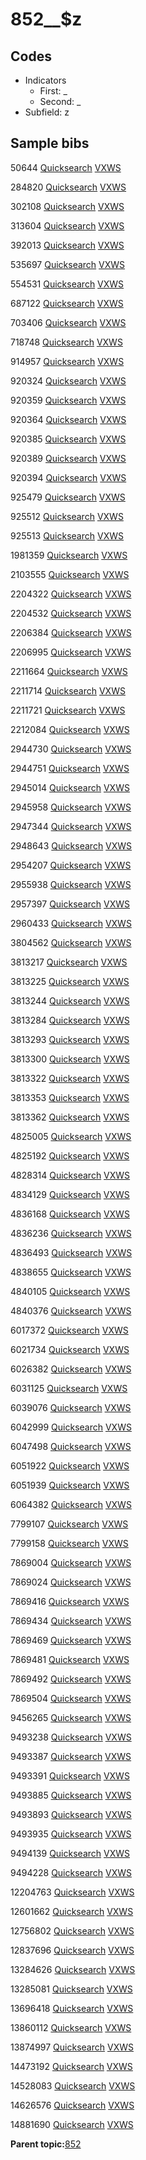 # 852\_\_$z

## Codes

-   Indicators
    -   First: \_
    -   Second: \_
-   Subfield: z

## Sample bibs

50644 [Quicksearch](https://search.library.yale.edu/catalog/50644) [VXWS](http://prodorbis.library.yale.edu:7014/vxws/GetHoldingsService?bibId=50644)

284820 [Quicksearch](https://search.library.yale.edu/catalog/284820) [VXWS](http://prodorbis.library.yale.edu:7014/vxws/GetHoldingsService?bibId=284820)

302108 [Quicksearch](https://search.library.yale.edu/catalog/302108) [VXWS](http://prodorbis.library.yale.edu:7014/vxws/GetHoldingsService?bibId=302108)

313604 [Quicksearch](https://search.library.yale.edu/catalog/313604) [VXWS](http://prodorbis.library.yale.edu:7014/vxws/GetHoldingsService?bibId=313604)

392013 [Quicksearch](https://search.library.yale.edu/catalog/392013) [VXWS](http://prodorbis.library.yale.edu:7014/vxws/GetHoldingsService?bibId=392013)

535697 [Quicksearch](https://search.library.yale.edu/catalog/535697) [VXWS](http://prodorbis.library.yale.edu:7014/vxws/GetHoldingsService?bibId=535697)

554531 [Quicksearch](https://search.library.yale.edu/catalog/554531) [VXWS](http://prodorbis.library.yale.edu:7014/vxws/GetHoldingsService?bibId=554531)

687122 [Quicksearch](https://search.library.yale.edu/catalog/687122) [VXWS](http://prodorbis.library.yale.edu:7014/vxws/GetHoldingsService?bibId=687122)

703406 [Quicksearch](https://search.library.yale.edu/catalog/703406) [VXWS](http://prodorbis.library.yale.edu:7014/vxws/GetHoldingsService?bibId=703406)

718748 [Quicksearch](https://search.library.yale.edu/catalog/718748) [VXWS](http://prodorbis.library.yale.edu:7014/vxws/GetHoldingsService?bibId=718748)

914957 [Quicksearch](https://search.library.yale.edu/catalog/914957) [VXWS](http://prodorbis.library.yale.edu:7014/vxws/GetHoldingsService?bibId=914957)

920324 [Quicksearch](https://search.library.yale.edu/catalog/920324) [VXWS](http://prodorbis.library.yale.edu:7014/vxws/GetHoldingsService?bibId=920324)

920359 [Quicksearch](https://search.library.yale.edu/catalog/920359) [VXWS](http://prodorbis.library.yale.edu:7014/vxws/GetHoldingsService?bibId=920359)

920364 [Quicksearch](https://search.library.yale.edu/catalog/920364) [VXWS](http://prodorbis.library.yale.edu:7014/vxws/GetHoldingsService?bibId=920364)

920385 [Quicksearch](https://search.library.yale.edu/catalog/920385) [VXWS](http://prodorbis.library.yale.edu:7014/vxws/GetHoldingsService?bibId=920385)

920389 [Quicksearch](https://search.library.yale.edu/catalog/920389) [VXWS](http://prodorbis.library.yale.edu:7014/vxws/GetHoldingsService?bibId=920389)

920394 [Quicksearch](https://search.library.yale.edu/catalog/920394) [VXWS](http://prodorbis.library.yale.edu:7014/vxws/GetHoldingsService?bibId=920394)

925479 [Quicksearch](https://search.library.yale.edu/catalog/925479) [VXWS](http://prodorbis.library.yale.edu:7014/vxws/GetHoldingsService?bibId=925479)

925512 [Quicksearch](https://search.library.yale.edu/catalog/925512) [VXWS](http://prodorbis.library.yale.edu:7014/vxws/GetHoldingsService?bibId=925512)

925513 [Quicksearch](https://search.library.yale.edu/catalog/925513) [VXWS](http://prodorbis.library.yale.edu:7014/vxws/GetHoldingsService?bibId=925513)

1981359 [Quicksearch](https://search.library.yale.edu/catalog/1981359) [VXWS](http://prodorbis.library.yale.edu:7014/vxws/GetHoldingsService?bibId=1981359)

2103555 [Quicksearch](https://search.library.yale.edu/catalog/2103555) [VXWS](http://prodorbis.library.yale.edu:7014/vxws/GetHoldingsService?bibId=2103555)

2204322 [Quicksearch](https://search.library.yale.edu/catalog/2204322) [VXWS](http://prodorbis.library.yale.edu:7014/vxws/GetHoldingsService?bibId=2204322)

2204532 [Quicksearch](https://search.library.yale.edu/catalog/2204532) [VXWS](http://prodorbis.library.yale.edu:7014/vxws/GetHoldingsService?bibId=2204532)

2206384 [Quicksearch](https://search.library.yale.edu/catalog/2206384) [VXWS](http://prodorbis.library.yale.edu:7014/vxws/GetHoldingsService?bibId=2206384)

2206995 [Quicksearch](https://search.library.yale.edu/catalog/2206995) [VXWS](http://prodorbis.library.yale.edu:7014/vxws/GetHoldingsService?bibId=2206995)

2211664 [Quicksearch](https://search.library.yale.edu/catalog/2211664) [VXWS](http://prodorbis.library.yale.edu:7014/vxws/GetHoldingsService?bibId=2211664)

2211714 [Quicksearch](https://search.library.yale.edu/catalog/2211714) [VXWS](http://prodorbis.library.yale.edu:7014/vxws/GetHoldingsService?bibId=2211714)

2211721 [Quicksearch](https://search.library.yale.edu/catalog/2211721) [VXWS](http://prodorbis.library.yale.edu:7014/vxws/GetHoldingsService?bibId=2211721)

2212084 [Quicksearch](https://search.library.yale.edu/catalog/2212084) [VXWS](http://prodorbis.library.yale.edu:7014/vxws/GetHoldingsService?bibId=2212084)

2944730 [Quicksearch](https://search.library.yale.edu/catalog/2944730) [VXWS](http://prodorbis.library.yale.edu:7014/vxws/GetHoldingsService?bibId=2944730)

2944751 [Quicksearch](https://search.library.yale.edu/catalog/2944751) [VXWS](http://prodorbis.library.yale.edu:7014/vxws/GetHoldingsService?bibId=2944751)

2945014 [Quicksearch](https://search.library.yale.edu/catalog/2945014) [VXWS](http://prodorbis.library.yale.edu:7014/vxws/GetHoldingsService?bibId=2945014)

2945958 [Quicksearch](https://search.library.yale.edu/catalog/2945958) [VXWS](http://prodorbis.library.yale.edu:7014/vxws/GetHoldingsService?bibId=2945958)

2947344 [Quicksearch](https://search.library.yale.edu/catalog/2947344) [VXWS](http://prodorbis.library.yale.edu:7014/vxws/GetHoldingsService?bibId=2947344)

2948643 [Quicksearch](https://search.library.yale.edu/catalog/2948643) [VXWS](http://prodorbis.library.yale.edu:7014/vxws/GetHoldingsService?bibId=2948643)

2954207 [Quicksearch](https://search.library.yale.edu/catalog/2954207) [VXWS](http://prodorbis.library.yale.edu:7014/vxws/GetHoldingsService?bibId=2954207)

2955938 [Quicksearch](https://search.library.yale.edu/catalog/2955938) [VXWS](http://prodorbis.library.yale.edu:7014/vxws/GetHoldingsService?bibId=2955938)

2957397 [Quicksearch](https://search.library.yale.edu/catalog/2957397) [VXWS](http://prodorbis.library.yale.edu:7014/vxws/GetHoldingsService?bibId=2957397)

2960433 [Quicksearch](https://search.library.yale.edu/catalog/2960433) [VXWS](http://prodorbis.library.yale.edu:7014/vxws/GetHoldingsService?bibId=2960433)

3804562 [Quicksearch](https://search.library.yale.edu/catalog/3804562) [VXWS](http://prodorbis.library.yale.edu:7014/vxws/GetHoldingsService?bibId=3804562)

3813217 [Quicksearch](https://search.library.yale.edu/catalog/3813217) [VXWS](http://prodorbis.library.yale.edu:7014/vxws/GetHoldingsService?bibId=3813217)

3813225 [Quicksearch](https://search.library.yale.edu/catalog/3813225) [VXWS](http://prodorbis.library.yale.edu:7014/vxws/GetHoldingsService?bibId=3813225)

3813244 [Quicksearch](https://search.library.yale.edu/catalog/3813244) [VXWS](http://prodorbis.library.yale.edu:7014/vxws/GetHoldingsService?bibId=3813244)

3813284 [Quicksearch](https://search.library.yale.edu/catalog/3813284) [VXWS](http://prodorbis.library.yale.edu:7014/vxws/GetHoldingsService?bibId=3813284)

3813293 [Quicksearch](https://search.library.yale.edu/catalog/3813293) [VXWS](http://prodorbis.library.yale.edu:7014/vxws/GetHoldingsService?bibId=3813293)

3813300 [Quicksearch](https://search.library.yale.edu/catalog/3813300) [VXWS](http://prodorbis.library.yale.edu:7014/vxws/GetHoldingsService?bibId=3813300)

3813322 [Quicksearch](https://search.library.yale.edu/catalog/3813322) [VXWS](http://prodorbis.library.yale.edu:7014/vxws/GetHoldingsService?bibId=3813322)

3813353 [Quicksearch](https://search.library.yale.edu/catalog/3813353) [VXWS](http://prodorbis.library.yale.edu:7014/vxws/GetHoldingsService?bibId=3813353)

3813362 [Quicksearch](https://search.library.yale.edu/catalog/3813362) [VXWS](http://prodorbis.library.yale.edu:7014/vxws/GetHoldingsService?bibId=3813362)

4825005 [Quicksearch](https://search.library.yale.edu/catalog/4825005) [VXWS](http://prodorbis.library.yale.edu:7014/vxws/GetHoldingsService?bibId=4825005)

4825192 [Quicksearch](https://search.library.yale.edu/catalog/4825192) [VXWS](http://prodorbis.library.yale.edu:7014/vxws/GetHoldingsService?bibId=4825192)

4828314 [Quicksearch](https://search.library.yale.edu/catalog/4828314) [VXWS](http://prodorbis.library.yale.edu:7014/vxws/GetHoldingsService?bibId=4828314)

4834129 [Quicksearch](https://search.library.yale.edu/catalog/4834129) [VXWS](http://prodorbis.library.yale.edu:7014/vxws/GetHoldingsService?bibId=4834129)

4836168 [Quicksearch](https://search.library.yale.edu/catalog/4836168) [VXWS](http://prodorbis.library.yale.edu:7014/vxws/GetHoldingsService?bibId=4836168)

4836236 [Quicksearch](https://search.library.yale.edu/catalog/4836236) [VXWS](http://prodorbis.library.yale.edu:7014/vxws/GetHoldingsService?bibId=4836236)

4836493 [Quicksearch](https://search.library.yale.edu/catalog/4836493) [VXWS](http://prodorbis.library.yale.edu:7014/vxws/GetHoldingsService?bibId=4836493)

4838655 [Quicksearch](https://search.library.yale.edu/catalog/4838655) [VXWS](http://prodorbis.library.yale.edu:7014/vxws/GetHoldingsService?bibId=4838655)

4840105 [Quicksearch](https://search.library.yale.edu/catalog/4840105) [VXWS](http://prodorbis.library.yale.edu:7014/vxws/GetHoldingsService?bibId=4840105)

4840376 [Quicksearch](https://search.library.yale.edu/catalog/4840376) [VXWS](http://prodorbis.library.yale.edu:7014/vxws/GetHoldingsService?bibId=4840376)

6017372 [Quicksearch](https://search.library.yale.edu/catalog/6017372) [VXWS](http://prodorbis.library.yale.edu:7014/vxws/GetHoldingsService?bibId=6017372)

6021734 [Quicksearch](https://search.library.yale.edu/catalog/6021734) [VXWS](http://prodorbis.library.yale.edu:7014/vxws/GetHoldingsService?bibId=6021734)

6026382 [Quicksearch](https://search.library.yale.edu/catalog/6026382) [VXWS](http://prodorbis.library.yale.edu:7014/vxws/GetHoldingsService?bibId=6026382)

6031125 [Quicksearch](https://search.library.yale.edu/catalog/6031125) [VXWS](http://prodorbis.library.yale.edu:7014/vxws/GetHoldingsService?bibId=6031125)

6039076 [Quicksearch](https://search.library.yale.edu/catalog/6039076) [VXWS](http://prodorbis.library.yale.edu:7014/vxws/GetHoldingsService?bibId=6039076)

6042999 [Quicksearch](https://search.library.yale.edu/catalog/6042999) [VXWS](http://prodorbis.library.yale.edu:7014/vxws/GetHoldingsService?bibId=6042999)

6047498 [Quicksearch](https://search.library.yale.edu/catalog/6047498) [VXWS](http://prodorbis.library.yale.edu:7014/vxws/GetHoldingsService?bibId=6047498)

6051922 [Quicksearch](https://search.library.yale.edu/catalog/6051922) [VXWS](http://prodorbis.library.yale.edu:7014/vxws/GetHoldingsService?bibId=6051922)

6051939 [Quicksearch](https://search.library.yale.edu/catalog/6051939) [VXWS](http://prodorbis.library.yale.edu:7014/vxws/GetHoldingsService?bibId=6051939)

6064382 [Quicksearch](https://search.library.yale.edu/catalog/6064382) [VXWS](http://prodorbis.library.yale.edu:7014/vxws/GetHoldingsService?bibId=6064382)

7799107 [Quicksearch](https://search.library.yale.edu/catalog/7799107) [VXWS](http://prodorbis.library.yale.edu:7014/vxws/GetHoldingsService?bibId=7799107)

7799158 [Quicksearch](https://search.library.yale.edu/catalog/7799158) [VXWS](http://prodorbis.library.yale.edu:7014/vxws/GetHoldingsService?bibId=7799158)

7869004 [Quicksearch](https://search.library.yale.edu/catalog/7869004) [VXWS](http://prodorbis.library.yale.edu:7014/vxws/GetHoldingsService?bibId=7869004)

7869024 [Quicksearch](https://search.library.yale.edu/catalog/7869024) [VXWS](http://prodorbis.library.yale.edu:7014/vxws/GetHoldingsService?bibId=7869024)

7869416 [Quicksearch](https://search.library.yale.edu/catalog/7869416) [VXWS](http://prodorbis.library.yale.edu:7014/vxws/GetHoldingsService?bibId=7869416)

7869434 [Quicksearch](https://search.library.yale.edu/catalog/7869434) [VXWS](http://prodorbis.library.yale.edu:7014/vxws/GetHoldingsService?bibId=7869434)

7869469 [Quicksearch](https://search.library.yale.edu/catalog/7869469) [VXWS](http://prodorbis.library.yale.edu:7014/vxws/GetHoldingsService?bibId=7869469)

7869481 [Quicksearch](https://search.library.yale.edu/catalog/7869481) [VXWS](http://prodorbis.library.yale.edu:7014/vxws/GetHoldingsService?bibId=7869481)

7869492 [Quicksearch](https://search.library.yale.edu/catalog/7869492) [VXWS](http://prodorbis.library.yale.edu:7014/vxws/GetHoldingsService?bibId=7869492)

7869504 [Quicksearch](https://search.library.yale.edu/catalog/7869504) [VXWS](http://prodorbis.library.yale.edu:7014/vxws/GetHoldingsService?bibId=7869504)

9456265 [Quicksearch](https://search.library.yale.edu/catalog/9456265) [VXWS](http://prodorbis.library.yale.edu:7014/vxws/GetHoldingsService?bibId=9456265)

9493238 [Quicksearch](https://search.library.yale.edu/catalog/9493238) [VXWS](http://prodorbis.library.yale.edu:7014/vxws/GetHoldingsService?bibId=9493238)

9493387 [Quicksearch](https://search.library.yale.edu/catalog/9493387) [VXWS](http://prodorbis.library.yale.edu:7014/vxws/GetHoldingsService?bibId=9493387)

9493391 [Quicksearch](https://search.library.yale.edu/catalog/9493391) [VXWS](http://prodorbis.library.yale.edu:7014/vxws/GetHoldingsService?bibId=9493391)

9493885 [Quicksearch](https://search.library.yale.edu/catalog/9493885) [VXWS](http://prodorbis.library.yale.edu:7014/vxws/GetHoldingsService?bibId=9493885)

9493893 [Quicksearch](https://search.library.yale.edu/catalog/9493893) [VXWS](http://prodorbis.library.yale.edu:7014/vxws/GetHoldingsService?bibId=9493893)

9493935 [Quicksearch](https://search.library.yale.edu/catalog/9493935) [VXWS](http://prodorbis.library.yale.edu:7014/vxws/GetHoldingsService?bibId=9493935)

9494139 [Quicksearch](https://search.library.yale.edu/catalog/9494139) [VXWS](http://prodorbis.library.yale.edu:7014/vxws/GetHoldingsService?bibId=9494139)

9494228 [Quicksearch](https://search.library.yale.edu/catalog/9494228) [VXWS](http://prodorbis.library.yale.edu:7014/vxws/GetHoldingsService?bibId=9494228)

12204763 [Quicksearch](https://search.library.yale.edu/catalog/12204763) [VXWS](http://prodorbis.library.yale.edu:7014/vxws/GetHoldingsService?bibId=12204763)

12601662 [Quicksearch](https://search.library.yale.edu/catalog/12601662) [VXWS](http://prodorbis.library.yale.edu:7014/vxws/GetHoldingsService?bibId=12601662)

12756802 [Quicksearch](https://search.library.yale.edu/catalog/12756802) [VXWS](http://prodorbis.library.yale.edu:7014/vxws/GetHoldingsService?bibId=12756802)

12837696 [Quicksearch](https://search.library.yale.edu/catalog/12837696) [VXWS](http://prodorbis.library.yale.edu:7014/vxws/GetHoldingsService?bibId=12837696)

13284626 [Quicksearch](https://search.library.yale.edu/catalog/13284626) [VXWS](http://prodorbis.library.yale.edu:7014/vxws/GetHoldingsService?bibId=13284626)

13285081 [Quicksearch](https://search.library.yale.edu/catalog/13285081) [VXWS](http://prodorbis.library.yale.edu:7014/vxws/GetHoldingsService?bibId=13285081)

13696418 [Quicksearch](https://search.library.yale.edu/catalog/13696418) [VXWS](http://prodorbis.library.yale.edu:7014/vxws/GetHoldingsService?bibId=13696418)

13860112 [Quicksearch](https://search.library.yale.edu/catalog/13860112) [VXWS](http://prodorbis.library.yale.edu:7014/vxws/GetHoldingsService?bibId=13860112)

13874997 [Quicksearch](https://search.library.yale.edu/catalog/13874997) [VXWS](http://prodorbis.library.yale.edu:7014/vxws/GetHoldingsService?bibId=13874997)

14473192 [Quicksearch](https://search.library.yale.edu/catalog/14473192) [VXWS](http://prodorbis.library.yale.edu:7014/vxws/GetHoldingsService?bibId=14473192)

14528083 [Quicksearch](https://search.library.yale.edu/catalog/14528083) [VXWS](http://prodorbis.library.yale.edu:7014/vxws/GetHoldingsService?bibId=14528083)

14626576 [Quicksearch](https://search.library.yale.edu/catalog/14626576) [VXWS](http://prodorbis.library.yale.edu:7014/vxws/GetHoldingsService?bibId=14626576)

14881690 [Quicksearch](https://search.library.yale.edu/catalog/14881690) [VXWS](http://prodorbis.library.yale.edu:7014/vxws/GetHoldingsService?bibId=14881690)

**Parent topic:**[852](../../tags/852/852.md)

